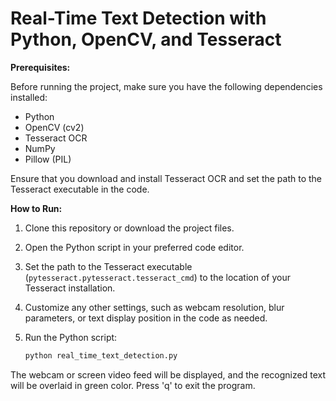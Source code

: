 # Real-Time Text Detection with Python, OpenCV, and Tesseract

**Prerequisites:**

Before running the project, make sure you have the following dependencies installed:

- Python
- OpenCV (cv2)
- Tesseract OCR
- NumPy
- Pillow (PIL)

Ensure that you download and install Tesseract OCR and set the path to the Tesseract executable in the code.

**How to Run:**

1. Clone this repository or download the project files.

2. Open the Python script in your preferred code editor.

3. Set the path to the Tesseract executable (`pytesseract.pytesseract.tesseract_cmd`) to the location of your Tesseract installation.

4. Customize any other settings, such as webcam resolution, blur parameters, or text display position in the code as needed.

5. Run the Python script:

   ```bash
   python real_time_text_detection.py
   ```

The webcam or screen video feed will be displayed, and the recognized text will be overlaid in green color. Press 'q' to exit the program.
